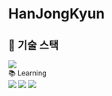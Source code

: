 # HanJongKyun

## 🚀 기술 스택
<div align="left"> <img src="https://img.shields.io/badge/Java-007396?style=for-the-badge&logo=java&logoColor=white"> </div>
📚 Learning 
<br>
<div align="left"> 
  <img src="https://img.shields.io/badge/HTML5-E34F26?style=for-the-badge&logo=html5&logoColor=white"> 
  <img src="https://img.shields.io/badge/css-1572B6?style=for-the-badge&logo=css3&logoColor=white"> 
  <img src="https://img.shields.io/badge/JavaScript-F7DF1E?style=for-the-badge&logo=javascript&logoColor=black"> 
</div>
